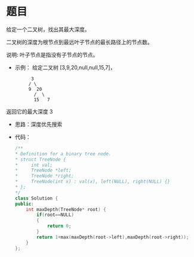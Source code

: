 # 题目
给定一个二叉树，找出其最大深度。

二叉树的深度为根节点到最远叶子节点的最长路径上的节点数。

说明: 叶子节点是指没有子节点的节点。

* 示例：
给定二叉树 [3,9,20,null,null,15,7]，

            3
           / \
           9  20
             /  \
             15   7

返回它的最大深度 3 

* 思路：深度优先搜索


* 代码：
    ```C++
    /**
    * Definition for a binary tree node.
    * struct TreeNode {
    *     int val;
    *     TreeNode *left;
    *     TreeNode *right;
    *     TreeNode(int x) : val(x), left(NULL), right(NULL) {}
    * };
    */
    class Solution {
    public:
        int maxDepth(TreeNode* root) {
            if(root==NULL)
            {
                return 0;
            }
            return 1+max(maxDepth(root->left),maxDepth(root->right));
        }
    };
    ```